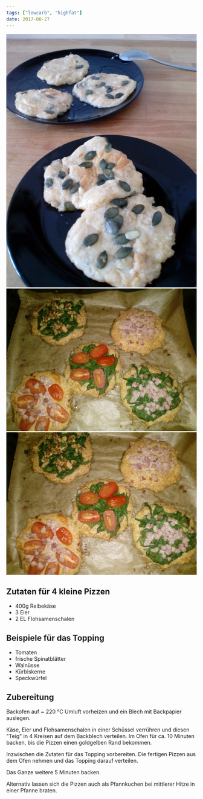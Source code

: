 ```yaml
---
tags: ["lowcarb", "highfat"]
date: 2017-08-27
---
```


![](../uploads/Kaese-Pizzen-1.jpg)
![](../uploads/Kaese-Pizzen-2.jpg)
![](../uploads/Kaese-Pizzen-3.jpg)

## Zutaten für 4 kleine Pizzen
- 400g  Reibekäse
- 3     Eier
- 2 EL  Flohsamenschalen

## Beispiele für das Topping
- Tomaten
- frische Spinatblätter
- Walnüsse
- Kürbiskerne
- Speckwürfel

## Zubereitung
Backofen auf ~ 220 ℃ Umluft vorheizen und ein Blech mit Backpapier auslegen.

Käse, Eier und Flohsamenschalen in einer Schüssel verrühren und diesen "Teig" in 4 Kreisen auf dem Backblech verteilen. Im Ofen für ca. 10 Minuten backen, bis die Pizzen einen goldgelben Rand bekommen.

Inzwischen die Zutaten für das Topping vorbereiten. Die fertigen Pizzen aus dem Ofen nehmen und das Topping darauf verteilen.

Das Ganze weitere 5 Minuten backen.

Alternativ lassen sich die Pizzen auch als Pfannkuchen bei mittlerer Hitze in einer Pfanne braten.

